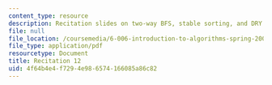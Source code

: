```yaml
---
content_type: resource
description: Recitation slides on two-way BFS, stable sorting, and DRY.
file: null
file_location: /coursemedia/6-006-introduction-to-algorithms-spring-2008/4f64b4e4f7294e986574166085a86c82_recitation12.pdf
file_type: application/pdf
resourcetype: Document
title: Recitation 12
uid: 4f64b4e4-f729-4e98-6574-166085a86c82
---
```

